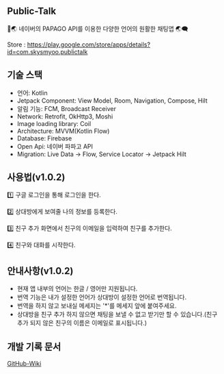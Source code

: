 **Public-Talk**
-

💬🌏 네이버의 PAPAGO API를 이용한 다양한 언어의 원활한 채팅앱 🌏🗨️

Store : https://play.google.com/store/apps/details?id=com.skysmyoo.publictalk

**기술 스택**
-

- 언어: Kotlin
- Jetpack Component: View Model, Room, Navigation, Compose, Hilt
- 알림 기능: FCM, Broadcast Receiver
- Network: Retrofit, OkHttp3, Moshi
- Image loading library: Coil
- Architecture: MVVM(Kotlin Flow)
- Database: Firebase
- Open Api: 네이버 파파고 API
- Migration: Live Data -> Flow, Service Locator -> Jetpack Hilt

**사용법(v1.0.2)**
-

1️⃣ 구글 로그인을 통해 로그인을 한다.

2️⃣ 상대방에게 보여줄 나의 정보를 등록한다.

3️⃣ 친구 추가 화면에서 친구의 이메일을 입력하여 친구를 추가한다.

4️⃣ 친구와 대화를 시작한다.

**안내사항(v1.0.2)**
-

- 현재 앱 내부의 언어는 한글 / 영어만 지원됩니다.
- 번역 기능은 내가 설정한 언어가 상대방이 설정한 언어로 번역됩니다.
- 번역을 하지 않고 보내실 메세지는 '*'를 메세지 앞에 붙여주세요.
- 상대방을 친구 추가 하지 않으면 채팅을 보낼 수 없고 받기만 할 수 있습니다.(친구 추가 되지 않은 친구의 이름은 이메일로 표시됩니다.)

**개발 기록 문서**
-
[GitHub-Wiki](https://github.com/SaangMin/android-publictalk/wiki)
